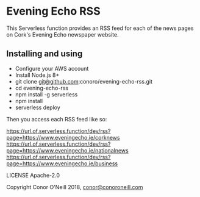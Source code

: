 # Evening Echo RSS
This Serverless function provides an RSS feed for each of the news pages on Cork's Evening Echo newspaper website.

## Installing and using
* Configure your AWS account
* Install Node.js 8+
* git clone git@github.com:conoro/evening-echo-rss.git
* cd evening-echo-rss
* npm install -g serverless
* npm install
* serverless deploy

Then you access each RSS feed like so:

https://url.of.serverless.function/dev/rss?page=https://www.eveningecho.ie/corknews
https://url.of.serverless.function/dev/rss?page=https://www.eveningecho.ie/nationalnews
https://url.of.serverless.function/dev/rss?page=https://www.eveningecho.ie/business

LICENSE Apache-2.0

Copyright Conor O'Neill 2018, conor@conoroneill.com
